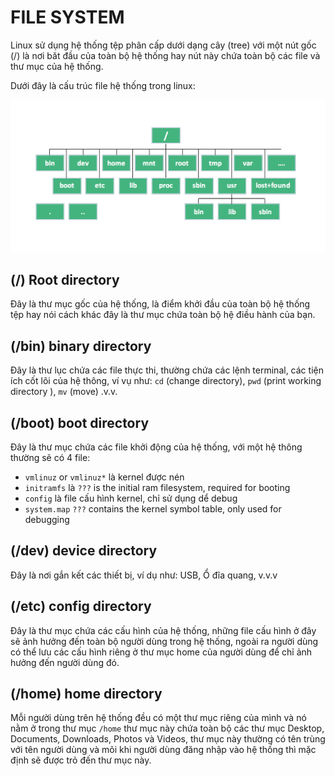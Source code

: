 # FILE SYSTEM

Linux sử dụng hệ thống tệp phân cấp dưới dạng cây (tree) với một nút gốc (/) là nơi băt đầu của toàn bộ hệ thống hay nút này chứa toàn bộ các file và thư mục của hệ thống.

Dưới đây là cấu trúc file hệ thống trong linux:

<img src="../Images/Linux-File-System.png">

## (/) Root directory
Đây là thư mục gốc của hệ thống, là điểm khởi đầu của toàn bộ hệ thống tệp hay nói cách khác đây là thư mục chứa toàn bộ hệ điều hành của bạn.

## (/bin) binary directory
Đây là thư lục chứa các file thực thi, thường chứa các lệnh terminal, các tiện ích cốt lõi của hệ thông, ví vụ như: `cd` (change directory), `pwd` (print working directory ), `mv` (move) .v.v.

## (/boot) boot directory
Đây là thư mục chứa các file khởi động của hệ thống, với một hệ thông thường sẽ có 4 file:
- `vmlinuz` or `vmlinuz*` là kernel được nén
- `initramfs` là `???` is the initial ram filesystem, required for booting
- `config` là file cấu hình kernel, chỉ sử dụng dể debug
- `system.map` `???` contains the kernel symbol table, only used for debugging

## (/dev) device directory
Đây là nơi gắn kết các thiết bị, ví dụ như: USB, Ổ đĩa quang, v.v.v

## (/etc) config directory
Đây là thư mục chứa các cấu hình của hệ thống, những file cấu hình ở đây sẽ ảnh hưởng đến toàn bộ người dùng trong hệ thống, ngoài ra người dùng có thể lưu các cấu hình riêng ở thư mục home của người dùng để chỉ ảnh hưởng đến người dùng đó.

## (/home) home directory
Mỗi người dùng trên hệ thống đều có một thư mục riêng của mình và nó nằm ở trong thư mục `/home` thư mục này chứa toàn bộ các thư mục Desktop, Documents, Downloads, Photos và Videos, thư mục này thường có tên trùng với tên người dùng và mõi khi người dùng đăng nhập vào hệ thống thì mặc định sẽ được trỏ đến thư mục này.

